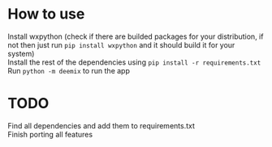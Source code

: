 # How to use
Install wxpython (check if there are builded packages for your distribution, if not then just run `pip install wxpython` and it should build it for your system)<br>
Install the rest of the dependencies using `pip install -r requirements.txt`<br>
Run `python -m deemix` to run the app

# TODO
Find all dependencies and add them to requirements.txt<br>
Finish porting all features
